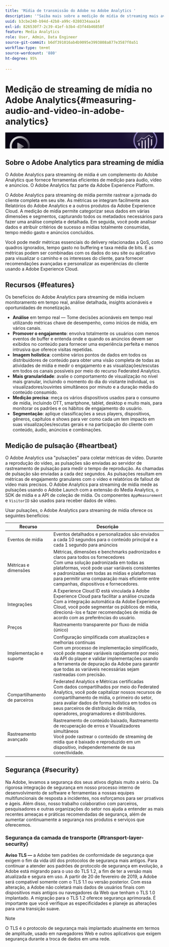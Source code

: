 ```yaml
---
title: 'Mídia de transmissão do Adobe no Adobe Analytics '
description: '"Saiba mais sobre a medição de mídia de streaming mais avançada para conteúdo, áudio e anúncios. Saiba mais sobre o Adobe Analytics for Streaming Media."'
uuid: b3cbe240-b94d-42b8-a99c-0280334aaa14
exl-id: 826530f7-2c39-41ef-b3b4-d3f44b46858f
feature: Media Analytics
role: User, Admin, Data Engineer
source-git-commit: b6df391016ab4b9095e3993808a877e3587f0a51
workflow-type: tm+mt
source-wordcount: '880'
ht-degree: 95%

---
```


# Medição de streaming de mídia no Adobe Analytics{#measuring-audio-and-video-in-adobe-analytics}

![Banner](./assets/media_analytics_banner.png)

## Sobre o Adobe Analytics para streaming de mídia

O Adobe Analytics para streaming de mídia é um complemento do Adobe Analytics que fornece ferramentas eficientes de medição para áudio, vídeo e anúncios. O Adobe Analytics faz parte da Adobe Experience Platform.

O Adobe Analytics para streaming de mídia permite rastrear a jornada do cliente completa em seu site. As métricas se integram facilmente aos Relatórios do Adobe Analytics e a outros produtos da Adobe Experience Cloud. A medição de mídia permite categorizar seus dados em várias dimensões e segmentos, capturando todos os metadados necessários para fazer uma análise completa e detalhada. Em seguida, você pode analisar dados e atribuir critérios de sucesso a mídias totalmente consumidas, tempo médio gasto e anúncios concluídos.

Você pode medir métricas essenciais do delivery relacionadas a QoS, como quadros ignorados, tempo gasto no buffering e taxa média de bits. E as métricas podem ser combinadas com os dados do seu site ou aplicativo para visualizar o caminho e os interesses do cliente, para fornecer recomendações avançadas e personalizar as experiências do cliente usando a Adobe Experience Cloud.

## Recursos {#features}

Os benefícios do Adobe Analytics para streaming de mídia incluem monitoramento em tempo real, análise detalhada, insights acionáveis e oportunidades de monetização.
* **Análise** em tempo real — Tome decisões acionáveis em tempo real utilizando métricas chave de desempenho, como inícios de mídia, em vários canais.
* **Promover o engajamento**: envolva totalmente os usuários com menos eventos de buffer e entenda onde e quando os anúncios devem ser exibidos no conteúdo para fornecer uma experiência perfeita e menos intrusiva que oferece visitas repetidas.
* **Imagem holística**: combine vários pontos de dados em todos os distribuidores de conteúdo para obter uma visão completa de todas as atividades de mídia e medir o engajamento e as visualizações/escutas em todos os canais possíveis por meio do recurso Federated Analytics.
* **Mais granularidade**: avalie o comportamento de visualização no nível mais granular, incluindo o momento do dia do visitante individual, os visualizadores/ouvintes simultâneos por minuto e a duração média do conteúdo consumido.
* **Medição precisa**: meça os vários dispositivos usados para o consumo de mídia, incluindo OTT, smartphone, tablet, desktop e muito mais, para monitorar os padrões e os hábitos de engajamento do usuário.
* **Segmentação**: aplique classificações a seus players, dispositivos, gêneros, capítulos e shows para ver como cada um tem impacto em suas visualizações/escutas gerais e na participação do cliente com conteúdo, áudio, anúncios e combinações.

## Medição de pulsação {#heartbeat}

O Adobe Analytics usa &quot;pulsações&quot; para coletar métricas de vídeo. Durante a reprodução do vídeo, as pulsações são enviadas ao servidor de rastreamento de pulsação para medir o tempo de reprodução. As chamadas de pulsação são enviadas a cada dez segundos. As pulsações resultam em métricas de engajamento granulares com o vídeo e relatórios de fallout de vídeo mais precisos. O Adobe Analytics para streaming de mídia mede as pulsações usando o Adobe Launch com a extensão do Media Analytics, o SDK de mídia e a API de coleção de mídia. Os componentes `AppMeasurement` e `VisitorID` são usados para receber dados de vídeo.

Usar pulsações, o Adobe Analytics para streaming de mídia oferece os seguintes benefícios:

| Recurso | Descrição |
|----------------------------|-----------------------------------------------------------------------------------------------------------------------------------------------------------------------------------------------------------------------------------------------------------------------------------------------|
| Eventos de mídia | Eventos detalhados e personalizados são enviados a cada 10 segundos para o conteúdo principal e a cada 1 segundo para anúncios |
| Métricas e dimensões | Métricas, dimensões e benchmarks padronizados e claros para todos os fornecedores<br>Com uma solução padronizada em todas as plataformas, você pode usar variáveis consistentes e padronizadas em todas as mídias e plataformas para permitir uma comparação mais eficiente entre campanhas, dispositivos e fornecedores. |
| Integrações | A Experience Cloud ID está vinculada à Adobe Experience Cloud para facilitar a análise cruzada<br>Com a integração automática da Adobe Experience Cloud, você pode segmentar os públicos de mídia, direcioná-los e fazer recomendações de mídia de acordo com as preferências do usuário. |
| Preços | Rastreamento transparente por fluxo de mídia (único) |
| Implementação e suporte | Configuração simplificada com atualizações e melhorias contínuas<br>Com um processo de implementação simplificado, você pode mapear variáveis rapidamente por meio da API do player e validar implementações usando a ferramenta de depuração da Adobe para garantir que todas as variáveis necessárias sejam rastreadas com precisão. |
| Compartilhamento de parceiros | Federated Analytics e Métricas certificadas<br>Com dados compartilhados por meio do Federated Analytics, você pode capitalizar nossos recursos de compartilhamento de mídia, o primeiro do setor, para avaliar dados de forma holística em todos os seus parceiros de distribuição de mídia, operadores, programadores e distribuidores. |
| Rastreamento avançado | Rastreamento de conteúdo baixado, Rastreamento de recuperação de erros e Visualizadores simultâneos<br>Você pode rastrear o conteúdo de streaming de mídia que é baixado e reproduzido em um dispositivo, independentemente de sua conectividade. |



## Segurança {#security}

Na Adobe, levamos a segurança dos seus ativos digitais muito a sério. Da rigorosa integração de segurança em nosso processo interno de desenvolvimento de software e ferramentas a nossas equipes multifuncionais de resposta a incidentes, nos esforçamos para ser proativos e ágeis. Além disso, nosso trabalho colaborativo com parceiros, pesquisadores e outras organizações do setor nos ajuda a entender as mais recentes ameaças e práticas recomendadas de segurança, além de aumentar continuamente a segurança nos produtos e serviços que oferecemos.


### Segurança da camada de transporte {#transport-layer-security}

**Aviso TLS —** a Adobe tem padrões de conformidade de segurança que exigem o fim da vida útil dos protocolos de segurança mais antigos. Para continuar a atender aos padrões de protocolo de segurança em evolução, a Adobe está migrando para o uso do TLS 1.2, a fim de ter a versão mais atualizada e segura em uso. A partir de 20 de fevereiro de 2019, a Adobe será compatível somente com o TLS 1.1 ou versão posterior. Com essa alteração, a Adobe não coletará mais dados de usuários finais com dispositivos mais antigos ou navegadores da Web que tenham o TLS 1.0 implantado. A migração para o TLS 1.2 oferece segurança aprimorada. É importante que você verifique as especificidades e planeje as alterações para uma transição suave.

>[!NOTE]
>
>O TLS é o protocolo de segurança mais implantado atualmente em termos de amplitude, usado em navegadores Web e outros aplicativos que exigem segurança durante a troca de dados em uma rede.
